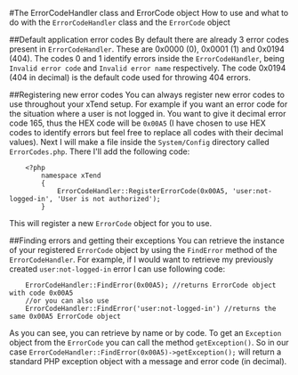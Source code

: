 #The ErrorCodeHandler class and ErrorCode object
How to use and what to do with the `ErrorCodeHandler` class and the `ErrorCode` object

##Default application error codes
By default there are already 3 error codes present in `ErrorCodeHandler`. These are 0x0000 (0), 0x0001 (1) and 0x0194 (404). The codes 0 and 1 identify errors inside the `ErrorCodeHandler`, being `Invalid error code` and `Invalid error name` respectively. The code 0x0194 (404 in decimal) is the default code used for throwing 404 errors.

##Registering new error codes
You can always register new error codes to use throughout your xTend setup. For example if you want an error code for the situation where a user is not logged in. You want to give it decimal error code 165, thus the HEX code will be `0x00A5` (I have chosen to use HEX codes to identify errors but feel free to replace all codes with their decimal values). Next I will make a file inside the `System/Config` directory called `ErrorCodes.php`. There I'll add the following code:
```
	<?php
		namespace xTend
		{
			ErrorCodeHandler::RegisterErrorCode(0x00A5, 'user:not-logged-in', 'User is not authorized');
		}
```
This will register a new `ErrorCode` object for you to use.

##Finding errors and getting their exceptions
You can retrieve the instance of your registered `ErrorCode` object by using the `FindError` method of the `ErrorCodeHandler`. For example, if I would want to retrieve my previously created `user:not-logged-in` error I can use following code:
```
	ErrorCodeHandler::FindError(0x00A5); //returns ErrorCode object with code 0x00A5
	//or you can also use
	ErrorCodeHandler::FindError('user:not-logged-in') //returns the same 0x00A5 ErrorCode object
```
As you can see, you can retrieve by name or by code.
To get an `Exception` object from the `ErrorCode` you can call the method `getException()`. So in our case `ErrorCodeHandler::FindError(0x00A5)->getException();` will return a standard PHP exception object with a message and error code (in decimal).